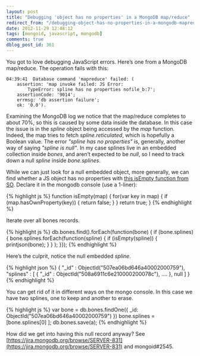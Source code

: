 ```yaml
---
layout: post
title: "Debugging 'object has no properties' in a MongoDB map/reduce"
redirect_from: "/debugging-object-has-no-properties-in-a-mongodb-mapreduce/"
date: 2012-11-29 12:48:12
tags: [mongoid, javascript, mongodb]
comments: true
dblog_post_id: 361
---
```

You got to love debugging JavaScript errors. Here’s one from a MongoDB map/reduce. The operation fails with this:

```
04:39:41  Database command 'mapreduce' failed: (
    assertion: 'map invoke failed: JS Error:
        TypeError: spline has no properties nofile_b:7';
    assertionCode: '9014';
    errmsg: 'db assertion failure';
    ok: '0.0').
```

Examining the MongoDB log we notice that the map/reduce completes to about 70%, so this is caused by some data inside the database. In this case the issue is in the _spline_ object being accessed by the _map_ function. Indeed, the map tries to fetch _spline.reticulated_, which is hopefully a Boolean value. The error _"spline has no properties"_ is, generally, another way of saying _"spline is null"_. In my case splines live in an embedded collection inside _bones_, and aren’t expected to be _null_, so I need to track down a null _spline_ inside _bone.splines_.

While we can just look for a null embedded object, more generally, we can find whether a JS object has no properties with [this isEmpty function from SO](https://stackoverflow.com/questions/3426979/javascript-checking-if-an-object-has-no-properties-or-if-a-map-associative-arra). Declare it in the mongodb console (use a 1-liner):

{% highlight js %}
function isEmpty(map) {
    for(var key in map) {
        if (map.hasOwnProperty(key)) {
            return false;
        }
    }
    return true;
}
{% endhighlight %}

Iterate over all bones records.

{% highlight js %}
db.bones.find().forEach(function(bone) {
    if (bone.splines) {
        bone.splines.forEach(function(spline) {
            if (isEmpty(spline)) {
                printjson(bone);
            }
        }
    );
}});
{% endhighlight %}

Here’s the culprit, notice the null embedded _spline_.

{% highlight json %}
{
    "_id" : ObjectId("507ea06bd646a40002000759"),
    "splines" : [
        {
            "_id" : ObjectId("508a6911c6e210000200078c"),
                        ....
        },
        null
    ]
}
{% endhighlight %}

You can get rid of it in different ways on the mongo console. In this case we have two splines, one to keep and another to erase.

{% highlight js %}
var bone = db.bones.findOne({ _id: ObjectId("507ea06bd646a40002000759") })
bone.splines = [bone.splines[0] ];
db.bones.save(a);
{% endhighlight %}

How did we get into having this null record anyway? See [https://jira.mongodb.org/browse/SERVER-831](https://jira.mongodb.org/browse/SERVER-831) and mongoid#2545.
